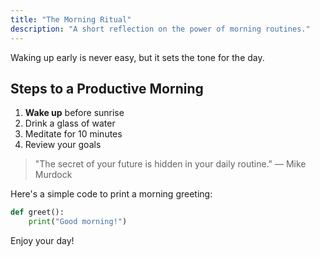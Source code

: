 ```yaml
---
title: "The Morning Ritual"
description: "A short reflection on the power of morning routines."
---
```


Waking up early is never easy, but it sets the tone for the day. 

## Steps to a Productive Morning

1. **Wake up** before sunrise
2. Drink a glass of water
3. Meditate for 10 minutes
4. Review your goals

> "The secret of your future is hidden in your daily routine." — Mike Murdock

Here's a simple code to print a morning greeting:

```python
def greet():
    print("Good morning!")
```

Enjoy your day!